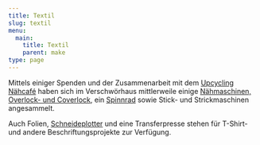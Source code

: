 ```yaml
---
title: Textil
slug: textil
menu: 
  main:
    title: Textil
    parent: make
type: page
---
```


Mittels einiger Spenden und der Zusammenarbeit mit dem [Upcycling Nähcafé](/gruppen/naehcafe/) haben sich im Verschwörhaus mittlerweile einige [Nähmaschinen, Overlock- und Coverlock](https://wiki.verschwoerhaus.de/naehmaschinen), ein [Spinnrad](https://wiki.verschwoerhaus.de/spinnrad) sowie Stick- und Strickmaschinen angesammelt. 

Auch Folien, [Schneideplotter](https://wiki.verschwoerhaus.de/schneideplotter) und eine Transferpresse stehen für T-Shirt- und andere Beschriftungsprojekte zur Verfügung.
